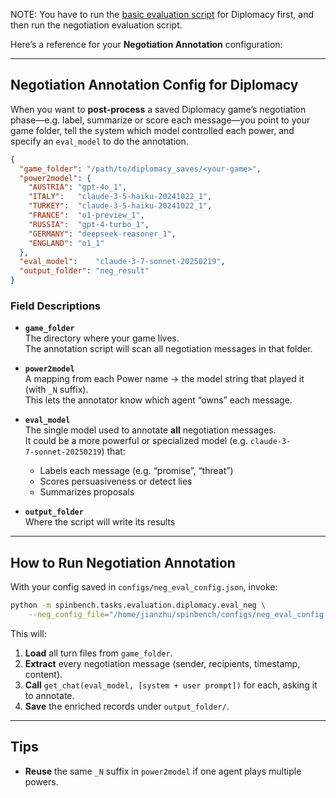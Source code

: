 NOTE: You have to run the [basic evaluation script](spinbench/tasks/evaluation/diplomacy/eval.py) for Diplomacy first, and then run the negotiation evaluation script.

Here’s a reference for your **Negotiation Annotation** configuration:

---

## Negotiation Annotation Config for Diplomacy

When you want to **post‑process** a saved Diplomacy game’s negotiation phase—e.g. label, summarize or score each message—you point to your game folder, tell the system which model controlled each power, and specify an `eval_model` to do the annotation.

```json
{
  "game_folder": "/path/to/diplomacy_saves/<your‑game>",
  "power2model": {
    "AUSTRIA": "gpt-4o_1",
    "ITALY":   "claude-3-5-haiku-20241022_1",
    "TURKEY":  "claude-3-5-haiku-20241022_1",
    "FRANCE":  "o1-preview_1",
    "RUSSIA":  "gpt-4-turbo_1",
    "GERMANY": "deepseek-reasoner_1",
    "ENGLAND": "o1_1"
  },
  "eval_model":    "claude-3-7-sonnet-20250219",
  "output_folder": "neg_result"
}
```

### Field Descriptions

- **`game_folder`**  
  The directory where your game lives.  
  The annotation script will scan all negotiation messages in that folder.

- **`power2model`**  
  A mapping from each Power name → the model string that played it (with `_N` suffix).  
  This lets the annotator know which agent “owns” each message.

- **`eval_model`**  
  The single model used to annotate **all** negotiation messages.  
  It could be a more powerful or specialized model (e.g. `claude-3-7‑sonnet‑20250219`) that:  
  - Labels each message (e.g. “promise”, “threat”)  
  - Scores persuasiveness or detect lies  
  - Summarizes proposals

- **`output_folder`**  
  Where the script will write its results

---

## How to Run Negotiation Annotation

With your config saved in `configs/neg_eval_config.json`, invoke:

```bash
python -m spinbench.tasks.evaluation.diplomacy.eval_neg \
    --neg_config_file="/home/jianzhu/spinbench/configs/neg_eval_config.json"
```

This will:

1. **Load** all turn files from `game_folder`.  
2. **Extract** every negotiation message (sender, recipients, timestamp, content).  
3. **Call** `get_chat(eval_model, [system + user prompt])` for each, asking it to annotate.  
4. **Save** the enriched records under `output_folder/`.

---

## Tips

- **Reuse** the same `_N` suffix in `power2model` if one agent plays multiple powers.  